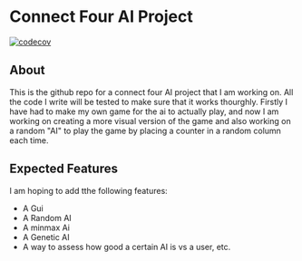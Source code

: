 # Connect Four AI Project

[![codecov](https://codecov.io/github/NyoomNyoom/ConnectFourAI/graph/badge.svg?token=OAAV8T25YP)](https://codecov.io/github/NyoomNyoom/ConnectFourAI)
## About

This is the github repo for a connect four AI project that I am working on. All the code I write will be tested to make sure that it works thourghly. Firstly I have had to make my own game for the ai to actually play, and now I am working on creating a more visual version of the game and also working on a random "AI" to play the game by placing a counter in a random column each time. 

## Expected Features

I am hoping to add tthe following features:
- A Gui
- A Random AI
- A minmax Ai
- A Genetic AI
- A way to assess how good a certain AI is vs a user, etc.
